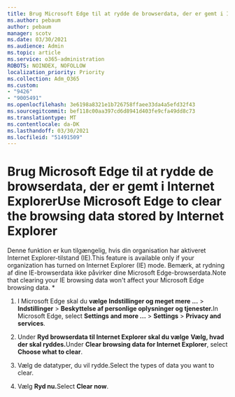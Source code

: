 ```yaml
---
title: Brug Microsoft Edge til at rydde de browserdata, der er gemt i Internet Explorer
ms.author: pebaum
author: pebaum
manager: scotv
ms.date: 03/30/2021
ms.audience: Admin
ms.topic: article
ms.service: o365-administration
ROBOTS: NOINDEX, NOFOLLOW
localization_priority: Priority
ms.collection: Adm_O365
ms.custom:
- "9426"
- "9005491"
ms.openlocfilehash: 3e6198a8321e1b726758ffaee33da4a5efd32f43
ms.sourcegitcommit: bef118c00aa397cd6d8941d403fe9cfa49dd8c73
ms.translationtype: MT
ms.contentlocale: da-DK
ms.lasthandoff: 03/30/2021
ms.locfileid: "51491509"
---
```

# <a name="use-microsoft-edge-to-clear-the-browsing-data-stored-by-internet-explorer"></a><span data-ttu-id="dd866-102">Brug Microsoft Edge til at rydde de browserdata, der er gemt i Internet Explorer</span><span class="sxs-lookup"><span data-stu-id="dd866-102">Use Microsoft Edge to clear the browsing data stored by Internet Explorer</span></span>

<span data-ttu-id="dd866-103">Denne funktion er kun tilgængelig, hvis din organisation har aktiveret Internet Explorer-tilstand (IE).</span><span class="sxs-lookup"><span data-stu-id="dd866-103">This feature is available only if your organization has turned on Internet Explorer (IE) mode.</span></span> <span data-ttu-id="dd866-104">Bemærk, at rydning af dine IE-browserdata ikke påvirker dine Microsoft Edge-browserdata.</span><span class="sxs-lookup"><span data-stu-id="dd866-104">Note that clearing your IE browsing data won't affect your Microsoft Edge browsing data.</span></span>
*
1. <span data-ttu-id="dd866-105">I Microsoft Edge skal du **vælge Indstillinger og meget mere ...**  >  **Indstillinger**  >  **Beskyttelse af personlige oplysninger og tjenester.**</span><span class="sxs-lookup"><span data-stu-id="dd866-105">In Microsoft Edge, select **Settings and more ...** > **Settings** > **Privacy and services**.</span></span>

1. <span data-ttu-id="dd866-106">Under **Ryd browserdata til Internet Explorer skal du vælge** **Vælg, hvad der skal ryddes.**</span><span class="sxs-lookup"><span data-stu-id="dd866-106">Under **Clear browsing data for Internet Explorer**, select **Choose what to clear**.</span></span>

1. <span data-ttu-id="dd866-107">Vælg de datatyper, du vil rydde.</span><span class="sxs-lookup"><span data-stu-id="dd866-107">Select the types of data you want to clear.</span></span>

1. <span data-ttu-id="dd866-108">Vælg **Ryd nu.**</span><span class="sxs-lookup"><span data-stu-id="dd866-108">Select **Clear now**.</span></span>